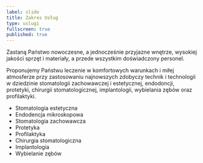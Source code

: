 ```yaml
---
label: slide
title: Zakres Usług
type: uslugi
fullscreen: true
published: true
---
```


Zastaną Państwo nowoczesne, a jednocześnie przyjazne wnętrze, wysokiej jakości sprzęt i materiały, a przede wszystkim doświadczony personel.

Proponujemy Państwu leczenie w komfortowych warunkach i miłej atmosferze przy zastosowaniu najnowszych zdobyczy technik i technologii w dziedzinie stomatologii zachowawczej i estetycznej, endodoncji, protetyki, chirurgii stomatologicznej, implantologii, wybielania zębów oraz profilaktyki.

* Stomatologia estetyczna
* Endodencja mikroskopowa
* Stomatologia zachowawcza
* Protetyka
* Profilaktyka
* Chirurgia stomatologiczna
* Implantologia
* Wybielanie zębów